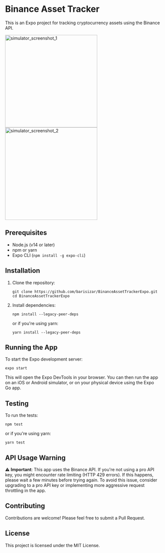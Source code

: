 # Binance Asset Tracker

This is an Expo project for tracking cryptocurrency assets using the Binance API.

<img src="https://github.com/barisizar/BinanceAssetTrackerExpo/assets/54599797/4ef270ee-cf00-4cd2-902f-da8d832c2234" alt="simulator_screenshot_1" width="300"/>

<img src="https://github.com/barisizar/BinanceAssetTrackerExpo/assets/54599797/e03c7508-0c8e-4194-a4e6-4f0874b4608c" alt="simulator_screenshot_2" width="300"/>


## Prerequisites

- Node.js (v14 or later)
- npm or yarn
- Expo CLI (`npm install -g expo-cli`)

## Installation

1. Clone the repository:
   ```
   git clone https://github.com/barisizar/BinanceAssetTrackerExpo.git
   cd BinanceAssetTrackerExpo
   ```

2. Install dependencies:
   ```
   npm install --legacy-peer-deps
   ```
   or if you're using yarn:
   ```
   yarn install --legacy-peer-deps
   ```

## Running the App

To start the Expo development server:

```
expo start
```

This will open the Expo DevTools in your browser. You can then run the app on an iOS or Android simulator, or on your physical device using the Expo Go app.

## Testing

To run the tests:

```
npm test
```

or if you're using yarn:

```
yarn test
```

## API Usage Warning

⚠️ **Important**: This app uses the Binance API. If you're not using a pro API key, you might encounter rate limiting (HTTP 429 errors). If this happens, please wait a few minutes before trying again. To avoid this issue, consider upgrading to a pro API key or implementing more aggressive request throttling in the app.

## Contributing

Contributions are welcome! Please feel free to submit a Pull Request.

## License

This project is licensed under the MIT License.

